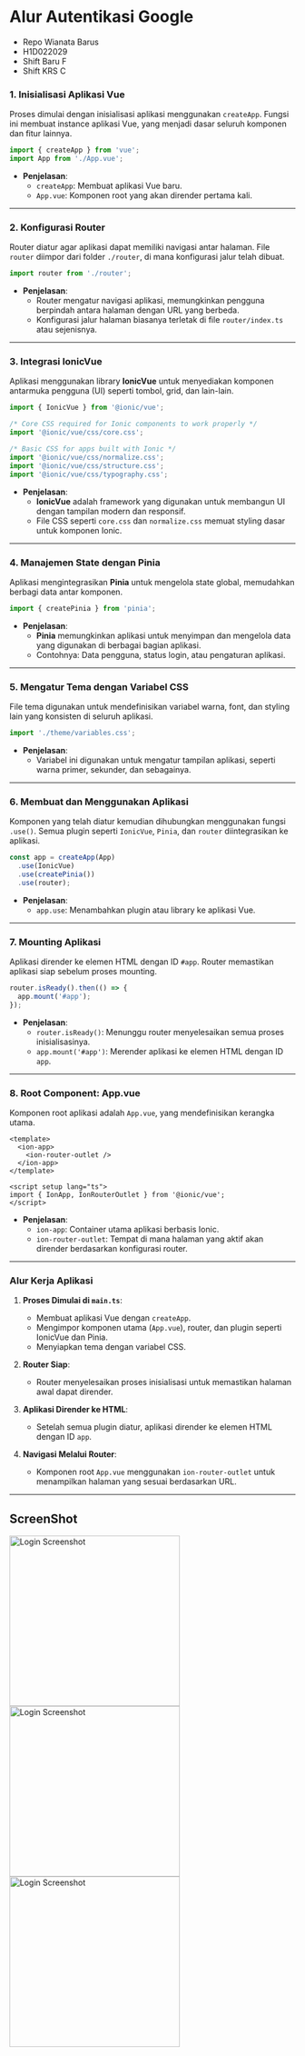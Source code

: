 # Alur Autentikasi Google
- Repo Wianata Barus
- H1D022029
- Shift Baru F
- Shift KRS C

### **1. Inisialisasi Aplikasi Vue**  
Proses dimulai dengan inisialisasi aplikasi menggunakan `createApp`. Fungsi ini membuat instance aplikasi Vue, yang menjadi dasar seluruh komponen dan fitur lainnya. 


```typescript
import { createApp } from 'vue';
import App from './App.vue';
```

- **Penjelasan**:
  - `createApp`: Membuat aplikasi Vue baru.
  - `App.vue`: Komponen root yang akan dirender pertama kali.

---

### **2. Konfigurasi Router**  
Router diatur agar aplikasi dapat memiliki navigasi antar halaman. File `router` diimpor dari folder `./router`, di mana konfigurasi jalur telah dibuat.

```typescript
import router from './router';
```

- **Penjelasan**:
  - Router mengatur navigasi aplikasi, memungkinkan pengguna berpindah antara halaman dengan URL yang berbeda.
  - Konfigurasi jalur halaman biasanya terletak di file `router/index.ts` atau sejenisnya.

---

### **3. Integrasi IonicVue**  
Aplikasi menggunakan library **IonicVue** untuk menyediakan komponen antarmuka pengguna (UI) seperti tombol, grid, dan lain-lain.


```typescript
import { IonicVue } from '@ionic/vue';

/* Core CSS required for Ionic components to work properly */
import '@ionic/vue/css/core.css';

/* Basic CSS for apps built with Ionic */
import '@ionic/vue/css/normalize.css';
import '@ionic/vue/css/structure.css';
import '@ionic/vue/css/typography.css';
```

- **Penjelasan**:
  - **IonicVue** adalah framework yang digunakan untuk membangun UI dengan tampilan modern dan responsif.
  - File CSS seperti `core.css` dan `normalize.css` memuat styling dasar untuk komponen Ionic.

---

### **4. Manajemen State dengan Pinia**  
Aplikasi mengintegrasikan **Pinia** untuk mengelola state global, memudahkan berbagi data antar komponen.


```typescript
import { createPinia } from 'pinia';
```

- **Penjelasan**:
  - **Pinia** memungkinkan aplikasi untuk menyimpan dan mengelola data yang digunakan di berbagai bagian aplikasi.
  - Contohnya: Data pengguna, status login, atau pengaturan aplikasi.

---

### **5. Mengatur Tema dengan Variabel CSS**  
File tema digunakan untuk mendefinisikan variabel warna, font, dan styling lain yang konsisten di seluruh aplikasi.


```typescript
import './theme/variables.css';
```

- **Penjelasan**:
  - Variabel ini digunakan untuk mengatur tampilan aplikasi, seperti warna primer, sekunder, dan sebagainya.

---

### **6. Membuat dan Menggunakan Aplikasi**  
Komponen yang telah diatur kemudian dihubungkan menggunakan fungsi `.use()`. Semua plugin seperti `IonicVue`, `Pinia`, dan `router` diintegrasikan ke aplikasi.

```typescript
const app = createApp(App)
  .use(IonicVue)
  .use(createPinia())
  .use(router);
```

- **Penjelasan**:
  - `app.use`: Menambahkan plugin atau library ke aplikasi Vue.

---

### **7. Mounting Aplikasi**  
Aplikasi dirender ke elemen HTML dengan ID `#app`. Router memastikan aplikasi siap sebelum proses mounting.

```typescript
router.isReady().then(() => {
  app.mount('#app');
});
```

- **Penjelasan**:
  - `router.isReady()`: Menunggu router menyelesaikan semua proses inisialisasinya.
  - `app.mount('#app')`: Merender aplikasi ke elemen HTML dengan ID `app`.

---

### **8. Root Component: App.vue**  
Komponen root aplikasi adalah `App.vue`, yang mendefinisikan kerangka utama.

```vue
<template>
  <ion-app>
    <ion-router-outlet />
  </ion-app>
</template>

<script setup lang="ts">
import { IonApp, IonRouterOutlet } from '@ionic/vue';
</script>
```

- **Penjelasan**:
  - `ion-app`: Container utama aplikasi berbasis Ionic.
  - `ion-router-outlet`: Tempat di mana halaman yang aktif akan dirender berdasarkan konfigurasi router.

---

### **Alur Kerja Aplikasi**
1. **Proses Dimulai di `main.ts`**:
   - Membuat aplikasi Vue dengan `createApp`.
   - Mengimpor komponen utama (`App.vue`), router, dan plugin seperti IonicVue dan Pinia.
   - Menyiapkan tema dengan variabel CSS.
   
2. **Router Siap**:
   - Router menyelesaikan proses inisialisasi untuk memastikan halaman awal dapat dirender.
   
3. **Aplikasi Dirender ke HTML**:
   - Setelah semua plugin diatur, aplikasi dirender ke elemen HTML dengan ID `app`.
   
4. **Navigasi Melalui Router**:
   - Komponen root `App.vue` menggunakan `ion-router-outlet` untuk menampilkan halaman yang sesuai berdasarkan URL.

---

## ScreenShot
<img src="p.png" alt="Login Screenshot" width="300"/>
<img src="home.png" alt="Login Screenshot" width="300"/>
<img src="profil.png" alt="Login Screenshot" width="300"/>

